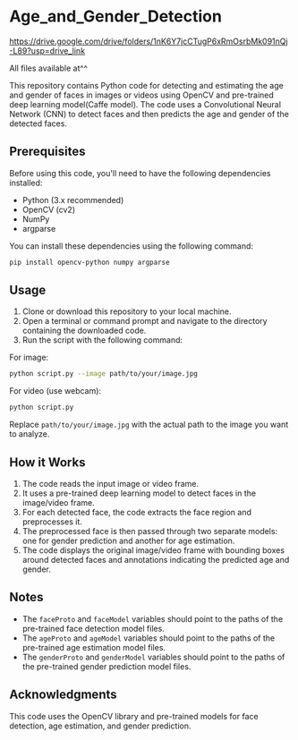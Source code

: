 # Age_and_Gender_Detection
https://drive.google.com/drive/folders/1nK6Y7jcCTugP6xRmOsrbMk091nQj-L89?usp=drive_link

All files available at^^

This repository contains Python code for detecting and estimating the age and gender of faces in images or videos using OpenCV and pre-trained deep learning model(Caffe model). The code uses a Convolutional Neural Network (CNN) to detect faces and then predicts the age and gender of the detected faces.

## Prerequisites

Before using this code, you'll need to have the following dependencies installed:

- Python (3.x recommended)
- OpenCV (cv2)
- NumPy
- argparse

You can install these dependencies using the following command:

```bash
pip install opencv-python numpy argparse
```

## Usage

1. Clone or download this repository to your local machine.
2. Open a terminal or command prompt and navigate to the directory containing the downloaded code.
3. Run the script with the following command:

For image:
```bash
python script.py --image path/to/your/image.jpg
```

For video (use webcam):
```bash
python script.py
```

Replace `path/to/your/image.jpg` with the actual path to the image you want to analyze.

## How it Works

1. The code reads the input image or video frame.
2. It uses a pre-trained deep learning model to detect faces in the image/video frame.
3. For each detected face, the code extracts the face region and preprocesses it.
4. The preprocessed face is then passed through two separate models: one for gender prediction and another for age estimation.
5. The code displays the original image/video frame with bounding boxes around detected faces and annotations indicating the predicted age and gender.

## Notes

- The `faceProto` and `faceModel` variables should point to the paths of the pre-trained face detection model files.
- The `ageProto` and `ageModel` variables should point to the paths of the pre-trained age estimation model files.
- The `genderProto` and `genderModel` variables should point to the paths of the pre-trained gender prediction model files.

## Acknowledgments

This code uses the OpenCV library and pre-trained models for face detection, age estimation, and gender prediction.

